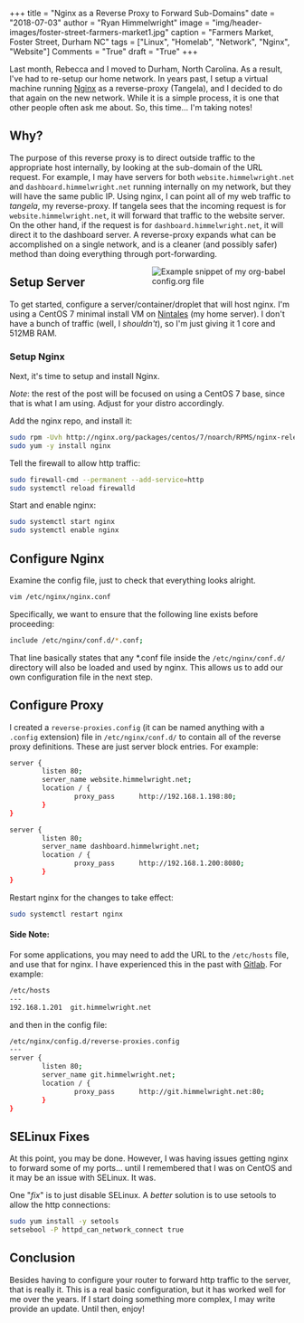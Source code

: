 +++
title    = "Nginx as a Reverse Proxy to Forward Sub-Domains"
date     = "2018-07-03"
author   = "Ryan Himmelwright"
image    = "img/header-images/foster-street-farmers-market1.jpg"
caption  = "Farmers Market, Foster Street, Durham NC"
tags     = ["Linux", "Homelab", "Network", "Nginx", "Website"]
Comments = "True"
draft    = "True"
+++

Last month, Rebecca and I moved to Durham, North Carolina. As a
result, I've had to re-setup our home network. In years past, I setup
a virtual machine running [Nginx](https://www.nginx.com/) as a
reverse-proxy (Tangela), and I decided to do that again on the new
network. While it is a simple process, it is one that other people often
ask me about. So, this time... I'm taking notes!

<!--more-->

## Why?

The purpose of this reverse proxy is to direct outside traffic to the
appropriate host internally, by looking at the sub-domain of the URL
request. For example, I may have servers for both
`website.himmelwright.net` and `dashboard.himmelwright.net` running
internally on my network, but they will have the same public IP. Using
nginx, I can point all of my web traffic to *tangela*, my
reverse-proxy. If tangela sees that the incoming request is for
`website.himmelwright.net`, it will forward that traffic to the
website server. On the other hand, if the request is for
`dashboard.himmelwright.net`, it will direct it to the dashboard
server. A reverse-proxy expands what can be accomplished on a single network,
and is a cleaner (and possibly safer) method than doing everything through
port-forwarding.

<a href="../../img/posts/nginx-reverse-proxy/tangela.png"><img
src="../../img/posts/nginx-reverse-proxy/tangela.png" style="max-width:
50%; float: right; margin: 0px 0px 0px 0px;" alt="Example snippet of
my org-babel config.org file" /></a> 

## Setup Server



To get started, configure a server/container/droplet that will host
nginx. I'm using a CentOS 7 minimal install VM on
[Nintales](http://ryan.himmelwright.net/pages/homelab/#ninetales) (my
home server). I don't have a bunch of traffic (well, I *shouldn't*), so I'm
just giving it 1 core and 512MB RAM.




### Setup Nginx

Next, it's time to setup and install Nginx.  

*Note*: the rest of the post will be focused on using a CentOS 7 base,
since that is what I am using. Adjust for your distro accordingly.

Add the nginx repo, and install it:

```bash
sudo rpm -Uvh http://nginx.org/packages/centos/7/noarch/RPMS/nginx-release-centos-7-0.el7.ngx.noarch.rpm
sudo yum -y install nginx
```
Tell the firewall to allow http traffic:

```bash
sudo firewall-cmd --permanent --add-service=http
sudo systemctl reload firewalld
```

Start and enable nginx:

```bash 
sudo systemctl start nginx
sudo systemctl enable nginx
```

## Configure Nginx

Examine the config file, just to check that everything looks alright.

```bash
vim /etc/nginx/nginx.conf
```

Specifically, we want to ensure that the following line exists before
proceeding:

```bash
include /etc/nginx/conf.d/*.conf;
```
That line basically states that any *.conf file inside the `/etc/nginx/conf.d/`
directory will also be loaded and used by nginx. This allows us to add our own configuration file in the next step. 

## Configure Proxy

I created a `reverse-proxies.config` (it can be named anything with a
`.config` extension) file in `/etc/nginx/conf.d/` to contain all of
the reverse proxy definitions. These are just server block
entries. For example:

```bash
server {
        listen 80;
        server_name website.himmelwright.net;
        location / {
                proxy_pass      http://192.168.1.198:80;
        }
}

server {
        listen 80;
        server_name dashboard.himmelwright.net;
        location / {
                proxy_pass      http://192.168.1.200:8080;
        }
}
```
Restart nginx for the changes to take effect:

```bash
sudo systemctl restart nginx
```

#### Side Note:
For some applications, you may need to add the URL to the `/etc/hosts`
file, and use that for nginx. I have experienced this in the past with
[Gitlab](https://about.gitlab.com/). For example:


```bash
/etc/hosts
---
192.168.1.201  git.himmelwright.net
```

and then in the config file:

```bash
/etc/nginx/config.d/reverse-proxies.config
---
server {
        listen 80;
        server_name git.himmelwright.net;
        location / {
                proxy_pass      http://git.himmelwright.net:80;
        }
}
```

## SELinux Fixes

At this point, you may be done. However, I was having issues getting
nginx to forward some of my ports... until I remembered that I was on
CentOS and it may be an issue with SELinux. It was.

One "*fix*" is to just disable SELinux. A *better* solution is to use
setools to allow the http connections:

```bash 
sudo yum install -y setools
setsebool -P httpd_can_network_connect true
```

## Conclusion

Besides having to configure your router to forward http traffic to the
server, that is really it. This is a real basic configuration, but it
has worked well for me over the years. If I start doing something more
complex, I may write provide an update. Until then, enjoy!
